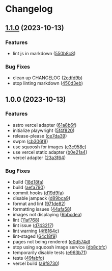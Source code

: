 # Changelog

## [1.1.0](https://github.com/yamcodes/yam.codes/compare/v1.0.0...v1.1.0) (2023-10-13)


### Features

* lint js in markdown ([550b8c8](https://github.com/yamcodes/yam.codes/commit/550b8c8d44ca7ac98743bf62cb7c6eda26417aed))


### Bug Fixes

* clean up CHANGELOG ([2cdfd9b](https://github.com/yamcodes/yam.codes/commit/2cdfd9b6b3e0aeda6b6862561d4d93da522850d5))
* stop linting markdown ([450d3eb](https://github.com/yamcodes/yam.codes/commit/450d3eb60ea666da9c8f1555718289c605b4b0ee))

## 1.0.0 (2023-10-13)


### Features

* astro vercel adapter ([61a8b6f](https://github.com/yamcodes/yam.codes/commit/61a8b6ff26e4f0aca85f10201c75ee045d3fd621))
* initialize playwright ([5f4f820](https://github.com/yamcodes/yam.codes/commit/5f4f820e01bd34359d442e8141cd6a722844e30e))
* release-please ([ce7da39](https://github.com/yamcodes/yam.codes/commit/ce7da39e7cd188922ee1dfb161f7ae48da7d3c4a))
* swpm ([cb306f8](https://github.com/yamcodes/yam.codes/commit/cb306f8806a43d8e8146e2aa757d71bdd3f105e6))
* use squoosh for images ([e3c958c](https://github.com/yamcodes/yam.codes/commit/e3c958c312bf2f1a1f1d8eca0c5f5a0e2aeab2b5))
* use vercel static adapter ([b0e21a4](https://github.com/yamcodes/yam.codes/commit/b0e21a4fba9c7f2ff1df572034cdb69d386cdfc2))
* vercel adapter ([23a3f64](https://github.com/yamcodes/yam.codes/commit/23a3f6437c1ddd4b72208c36d0213cbb64bd49b5))


### Bug Fixes

* build ([18d18fa](https://github.com/yamcodes/yam.codes/commit/18d18fa5bc79270edd6a56d9d377d9ec85a54a3b))
* build ([aefa790](https://github.com/yamcodes/yam.codes/commit/aefa790409ba05574e717ca1f1ee4edc20762e94))
* commit hooks ([d19d9fa](https://github.com/yamcodes/yam.codes/commit/d19d9faecaefa9a77eb37654040db835f70ab2c2))
* disable jampack ([d89bca9](https://github.com/yamcodes/yam.codes/commit/d89bca93598025f8fe82a80d76728dab44408533))
* format and lint ([971de82](https://github.com/yamcodes/yam.codes/commit/971de82279ab6e6f9419807541184212683f3c1e))
* formatting issues ([44afa58](https://github.com/yamcodes/yam.codes/commit/44afa586d239b5978d25db3c2e52dd9bb117c48c))
* images not displaying ([6bbcdea](https://github.com/yamcodes/yam.codes/commit/6bbcdea2ab69a12f756f4cde97820150b9120982))
* lint ([11af768](https://github.com/yamcodes/yam.codes/commit/11af7683aecd5f576f40568568d209ea97ed419b))
* lint issue ([d743217](https://github.com/yamcodes/yam.codes/commit/d743217603e7ccde7b65b5cda38fe41ed45d82e0))
* lint warning ([4f8164c](https://github.com/yamcodes/yam.codes/commit/4f8164caae85f282100e56b35418fa3e4bcc14d4))
* lint-staged ([64c18f9](https://github.com/yamcodes/yam.codes/commit/64c18f9df41d6ba1d379807cd5bf442ca5287a2c))
* pages not being rendered ([e0d574d](https://github.com/yamcodes/yam.codes/commit/e0d574dc2b7da8abd58c3ca0fd5347b4c21e0546))
* stop using squoosh image service ([db8dbfc](https://github.com/yamcodes/yam.codes/commit/db8dbfcdb5d2254b7f6af1b25b4a53c61cd7b7ff))
* temporarily disable tests ([e963b71](https://github.com/yamcodes/yam.codes/commit/e963b71fd2f932dd7cfcdfcafc2a0e9a7286e050))
* tests ([49fabfd](https://github.com/yamcodes/yam.codes/commit/49fabfd954e1df3d9cdb735b7bf15b0c1bffe89e))
* vercel build ([a9f8730](https://github.com/yamcodes/yam.codes/commit/a9f87301b16125dd27fb36d2eb04d90911481c34))
